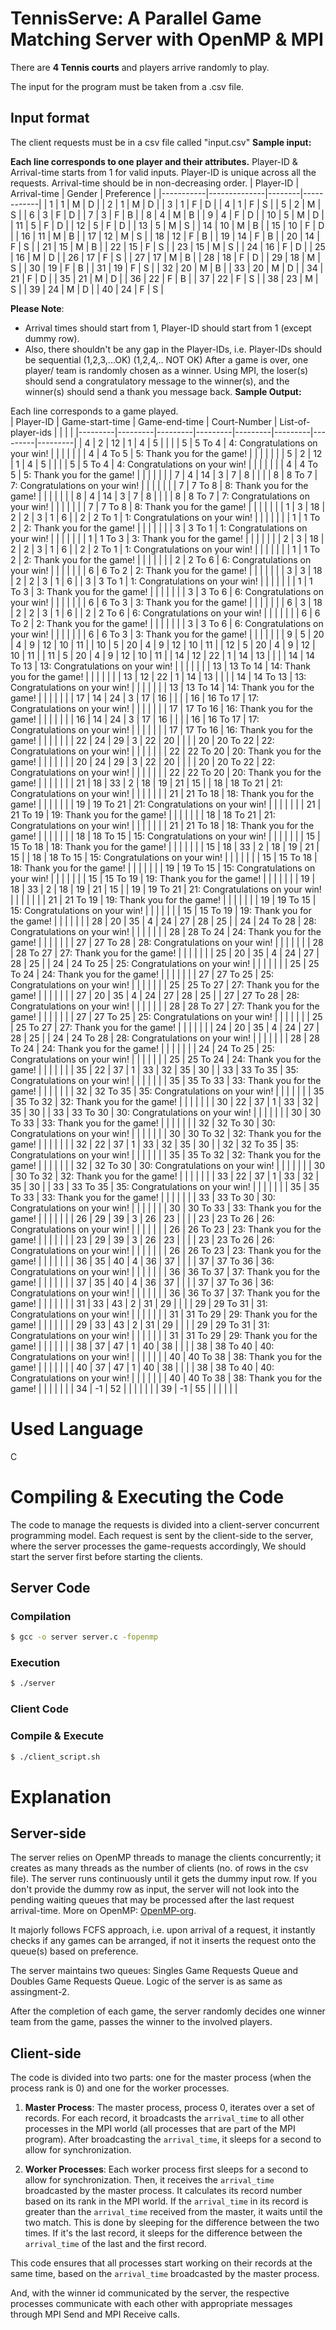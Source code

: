# 	TennisServe: A Parallel Game Matching Server with OpenMP & MPI

There are  **4 Tennis courts** and players arrive randomly to play.


The input for the program must be taken from a .csv file.   
## Input format
The client requests must be in a csv file called "input.csv"
**Sample input:**

**Each line corresponds to one player and their attributes.**
Player-ID & Arrival-time starts from 1 for valid inputs. Player-ID is unique across all the requests. Arrival-time should be in non-decreasing order. 
| Player-ID | Arrival-time | Gender | Preference |
|-----------|--------------|--------|------------|
| 1         | 1            | M      | D          |
| 2         | 1            | M      | D          |
| 3         | 1            | F      | D          |
| 4         | 1            | F      | S          |
| 5         | 2            | M      | S          |
| 6         | 3            | F      | D          |
| 7         | 3            | F      | B          |
| 8         | 4            | M      | B          |
| 9         | 4            | F      | D          |
| 10        | 5            | M      | D          |
| 11        | 5            | F      | D          |
| 12        | 5            | F      | D          |
| 13        | 5            | M      | S          |
| 14        | 10           | M      | B          |
| 15        | 10           | F      | D          |
| 16        | 11           | M      | B          |
| 17        | 12           | M      | S          |
| 18        | 12           | F      | B          |
| 19        | 14           | F      | B          |
| 20        | 14           | F      | S          |
| 21        | 15           | M      | B          |
| 22        | 15           | F      | S          |
| 23        | 15           | M      | S          |
| 24        | 16           | F      | D          |
| 25        | 16           | M      | D          |
| 26        | 17           | F      | S          |
| 27        | 17           | M      | B          |
| 28        | 18           | F      | D          |
| 29        | 18           | M      | S          |
| 30        | 19           | F      | B          |
| 31        | 19           | F      | S          |
| 32        | 20           | M      | B          |
| 33        | 20           | M      | D          |
| 34        | 21           | F      | D          |
| 35        | 21           | M      | D          |
| 36        | 22           | F      | B          |
| 37        | 22           | F      | S          |
| 38        | 23           | M      | S          |
| 39        | 24           | M      | D          |
| 40        | 24           | F      | S          |

  **Please Note**: 
   - Arrival times should start from 1, Player-ID should start from 1 (except dummy row).
   - Also, there shouldn't be any gap in the Player-IDs, i.e. Player-IDs should be sequential (1,2,3,...OK) (1,2,4,.. NOT OK)
After a game is over, one player/ team is randomly chosen as a winner.
Using MPI, the loser(s) should send a congratulatory message to the winner(s), and the winner(s) should send a thank you message back.
**Sample Output:**

Each line corresponds to a game played.  
| Player-ID | Game-start-time | Game-end-time | Court-Number | List-of-player-ids |         |           |           |
|---------|---------|---------|---------|---------|---------|---------|---------| 
| 4       | 2       | 12      | 1       | 4       | 5       |         |         | 
| 5       | 5 To 4  | 4: Congratulations on your win! |         |         |         |         |         | 
| 4       | 4 To 5  | 5: Thank you for the game!       |         |         |         |         |         | 
| 5       | 2       | 12      | 1       | 4       | 5       |         |         | 
| 5       | 5 To 4  | 4: Congratulations on your win! |         |         |         |         |         | 
| 4       | 4 To 5  | 5: Thank you for the game!       |         |         |         |         |         | 
| 7       | 4       | 14      | 3       | 7       | 8       |         |         | 
| 8       | 8 To 7  | 7: Congratulations on your win! |         |         |         |         |         | 
| 7       | 7 To 8  | 8: Thank you for the game!       |         |         |         |         |         | 
| 8       | 4       | 14      | 3       | 7       | 8       |         |         | 
| 8       | 8 To 7  | 7: Congratulations on your win! |         |         |         |         |         | 
| 7       | 7 To 8  | 8: Thank you for the game!       |         |         |         |         |         | 
| 1       | 3       | 18      | 2       | 2       | 3       | 1       | 6       | 
| 2       | 2 To 1  | 1: Congratulations on your win! |         |         |         |         |         | 
| 1       | 1 To 2  | 2: Thank you for the game!       |         |         |         |         |         | 
| 3       | 3 To 1  | 1: Congratulations on your win! |         |         |         |         |         | 
| 1       | 1 To 3  | 3: Thank you for the game!       |         |         |         |         |         | 
| 2       | 3       | 18      | 2       | 2       | 3       | 1       | 6       | 
| 2       | 2 To 1  | 1: Congratulations on your win! |         |         |         |         |         | 
| 1       | 1 To 2  | 2: Thank you for the game!       |         |         |         |         |         | 
| 2       | 2 To 6  | 6: Congratulations on your win! |         |         |         |         |         | 
| 6       | 6 To 2  | 2: Thank you for the game!       |         |         |         |         |         | 
| 3       | 3       | 18      | 2       | 2       | 3       | 1       | 6       | 
| 3       | 3 To 1  | 1: Congratulations on your win! |         |         |         |         |         | 
| 1       | 1 To 3  | 3: Thank you for the game!       |         |         |         |         |         | 
| 3       | 3 To 6  | 6: Congratulations on your win! |         |         |         |         |         | 
| 6       | 6 To 3  | 3: Thank you for the game!       |         |         |         |         |         | 
| 6       | 3       | 18      | 2       | 2       | 3       | 1       | 6       | 
| 2       | 2 To 6  | 6: Congratulations on your win! |         |         |         |         |         | 
| 6       | 6 To 2  | 2: Thank you for the game!       |         |         |         |         |         | 
| 3       | 3 To 6  | 6: Congratulations on your win! |         |         |         |         |         | 
| 6       | 6 To 3  | 3: Thank you for the game!       |         |         |         |         |         | 
| 9       | 5       | 20      | 4       | 9       | 12      | 10      | 11      | 
| 10      | 5       | 20      | 4       | 9       | 12      | 10      | 11      | 
| 12      | 5       | 20      | 4       | 9       | 12      | 10      | 11      | 
| 11      | 5       | 20      | 4       | 9       | 12      | 10      | 11      | 
| 14      | 12      | 22      | 1       | 14      | 13      |         |         | 
| 14      | 14 To 13 | 13: Congratulations on your win! |         |         |         |         |         | 
| 13      | 13 To 14 | 14: Thank you for the game!       |         |         |         |         |         | 
| 13      | 12      | 22      | 1       | 14      | 13      |         |         | 
| 14      | 14 To 13 | 13: Congratulations on your win! |         |         |         |         |         | 
| 13      | 13 To 14 | 14: Thank you for the game!       |         |         |         |         |         | 
| 17      | 14      | 24      | 3       | 17      | 16      |         |         | 
| 16      | 16 To 17 | 17: Congratulations on your win! |         |         |         |         |         | 
| 17      | 17 To 16 | 16: Thank you for the game!       |         |         |         |         |         | 
| 16      | 14      | 24      | 3       | 17      | 16      |         |         | 
| 16      | 16 To 17 | 17: Congratulations on your win! |         |         |         |         |         | 
| 17      | 17 To 16 | 16: Thank you for the game!       |         |         |         |         |         | 
| 22      | 24      | 29      | 3       | 22      | 20      |         |         | 
| 20      | 20 To 22 | 22: Congratulations on your win! |         |         |         |         |         | 
| 22      | 22 To 20 | 20: Thank you for the game!       |         |         |         |         |         | 
| 20      | 24      | 29      | 3       | 22      | 20      |         |         | 
| 20      | 20 To 22 | 22: Congratulations on your win! |         |         |         |         |         | 
| 22      | 22 To 20 | 20: Thank you for the game!       |         |         |         |         |         | 
| 21      | 18      | 33      | 2       | 18      | 19      | 21      | 15      | 
| 18      | 18 To 21 | 21: Congratulations on your win! |         |         |         |         |         | 
| 21      | 21 To 18 | 18: Thank you for the game!       |         |         |         |         |         | 
| 19      | 19 To 21 | 21: Congratulations on your win! |         |         |         |         |         | 
| 21      | 21 To 19 | 19: Thank you for the game!       |         |         |         |         |         | 
| 18      | 18 To 21 | 21: Congratulations on your win! |         |         |         |         |         | 
| 21      | 21 To 18 | 18: Thank you for the game!       |         |         |         |         |         | 
| 18      | 18 To 15 | 15: Congratulations on your win! |         |         |         |         |         | 
| 15      | 15 To 18 | 18: Thank you for the game!       |         |         |         |         |         | 
| 15      | 18      | 33      | 2       | 18      | 19      | 21      | 15      | 
| 18      | 18 To 15 | 15: Congratulations on your win! |         |         |         |         |         | 
| 15      | 15 To 18 | 18: Thank you for the game!       |         |         |         |         |         | 
| 19      | 19 To 15 | 15: Congratulations on your win! |         |         |         |         |         | 
| 15      | 15 To 19 | 19: Thank you for the game!       |         |         |         |         |         | 
| 19      | 18      | 33      | 2       | 18      | 19      | 21      | 15      | 
| 19      | 19 To 21 | 21: Congratulations on your win! |         |         |         |         |         | 
| 21      | 21 To 19 | 19: Thank you for the game!       |         |         |         |         |         | 
| 19      | 19 To 15 | 15: Congratulations on your win! |         |         |         |         |         | 
| 15      | 15 To 19 | 19: Thank you for the game!       |         |         |         |         |         | 
| 28      | 20      | 35      | 4       | 24      | 27      | 28      | 25      | 
| 24      | 24 To 28 | 28: Congratulations on your win! |         |         |         |         |         | 
| 28      | 28 To 24 | 24: Thank you for the game!       |         |         |         |         |         | 
| 27      | 27 To 28 | 28: Congratulations on your win! |         |         |         |         |         | 
| 28      | 28 To 27 | 27: Thank you for the game!       |         |         |         |         |         | 
| 25      | 20      | 35      | 4       | 24      | 27      | 28      | 25      | 
| 24      | 24 To 25 | 25: Congratulations on your win! |         |         |         |         |         | 
| 25      | 25 To 24 | 24: Thank you for the game!       |         |         |         |         |         | 
| 27      | 27 To 25 | 25: Congratulations on your win! |         |         |         |         |         | 
| 25      | 25 To 27 | 27: Thank you for the game!       |         |         |         |         |         | 
| 27      | 20      | 35      | 4       | 24      | 27      | 28      | 25      | 
| 27      | 27 To 28 | 28: Congratulations on your win! |         |         |         |         |         | 
| 28      | 28 To 27 | 27: Thank you for the game!       |         |         |         |         |         | 
| 27      | 27 To 25 | 25: Congratulations on your win! |         |         |         |         |         | 
| 25      | 25 To 27 | 27: Thank you for the game!       |         |         |         |         |         | 
| 24      | 20      | 35      | 4       | 24      | 27      | 28      | 25      | 
| 24      | 24 To 28 | 28: Congratulations on your win! |         |         |         |         |         | 
| 28      | 28 To 24 | 24: Thank you for the game!       |         |         |         |         |         | 
| 24      | 24 To 25 | 25: Congratulations on your win! |         |         |         |         |         | 
| 25      | 25 To 24 | 24: Thank you for the game!       |         |         |         |         |         | 
| 35      | 22      | 37      | 1       | 33      | 32      | 35      | 30      | 
| 33      | 33 To 35 | 35: Congratulations on your win! |         |         |         |         |         | 
| 35      | 35 To 33 | 33: Thank you for the game!       |         |         |         |         |         | 
| 32      | 32 To 35 | 35: Congratulations on your win! |         |         |         |         |         | 
| 35      | 35 To 32 | 32: Thank you for the game!       |         |         |         |         |         | 
| 30      | 22      | 37      | 1       | 33      | 32      | 35      | 30      | 
| 33      | 33 To 30 | 30: Congratulations on your win! |         |         |         |         |         | 
| 30      | 30 To 33 | 33: Thank you for the game!       |         |         |         |         |         | 
| 32      | 32 To 30 | 30: Congratulations on your win! |         |         |         |         |         | 
| 30      | 30 To 32 | 32: Thank you for the game!       |         |         |         |         |         | 
| 32      | 22      | 37      | 1       | 33      | 32      | 35      | 30      | 
| 32      | 32 To 35 | 35: Congratulations on your win! |         |         |         |         |         | 
| 35      | 35 To 32 | 32: Thank you for the game!       |         |         |         |         |         | 
| 32      | 32 To 30 | 30: Congratulations on your win! |         |         |         |         |         | 
| 30      | 30 To 32 | 32: Thank you for the game!       |         |         |         |         |         | 
| 33      | 22      | 37      | 1       | 33      | 32      | 35      | 30      | 
| 33      | 33 To 35 | 35: Congratulations on your win! |         |         |         |         |         | 
| 35      | 35 To 33 | 33: Thank you for the game!       |         |         |         |         |         | 
| 33      | 33 To 30 | 30: Congratulations on your win! |         |         |         |         |         | 
| 30      | 30 To 33 | 33: Thank you for the game!       |         |         |         |         |         | 
| 26      | 29      | 39      | 3       | 26      | 23      |         |         | 
| 23      | 23 To 26 | 26: Congratulations on your win! |         |         |         |         |         | 
| 26      | 26 To 23 | 23: Thank you for the game!       |         |         |         |         |         | 
| 23      | 29      | 39      | 3       | 26      | 23      |         |         | 
| 23      | 23 To 26 | 26: Congratulations on your win! |         |         |         |         |         | 
| 26      | 26 To 23 | 23: Thank you for the game!       |         |         |         |         |         | 
| 36      | 35      | 40      | 4       | 36      | 37      |         |         | 
| 37      | 37 To 36 | 36: Congratulations on your win! |         |         |         |         |         | 
| 36      | 36 To 37 | 37: Thank you for the game!       |         |         |         |         |         | 
| 37      | 35      | 40      | 4       | 36      | 37      |         |         | 
| 37      | 37 To 36 | 36: Congratulations on your win! |         |         |         |         |         | 
| 36      | 36 To 37 | 37: Thank you for the game!       |         |         |         |         |         | 
| 31      | 33      | 43      | 2       | 31      | 29      |         |         | 
| 29      | 29 To 31 | 31: Congratulations on your win! |         |         |         |         |         | 
| 31      | 31 To 29 | 29: Thank you for the game!       |         |         |         |         |         | 
| 29      | 33      | 43      | 2       | 31      | 29      |         |         | 
| 29      | 29 To 31 | 31: Congratulations on your win! |         |         |         |         |         | 
| 31      | 31 To 29 | 29: Thank you for the game!       |         |         |         |         |         | 
| 38      | 37      | 47      | 1       | 40      | 38      |         |         | 
| 38      | 38 To 40 | 40: Congratulations on your win! |         |         |         |         |         | 
| 40      | 40 To 38 | 38: Thank you for the game!       |         |         |         |         |         | 
| 40      | 37      | 47      | 1       | 40      | 38      |         |         | 
| 38      | 38 To 40 | 40: Congratulations on your win! |         |         |         |         |         | 
| 40      | 40 To 38 | 38: Thank you for the game!       |         |         |         |         |         | 
| 34      | -1      | 52      |         |         |         |         |         | 
| 39      | -1      | 55      |         |         |         |         |         | 




  
# Used Language

C
# Compiling & Executing the Code
The code to manage the requests is divided into a client-server concurrent programming model.
Each request is sent by the client-side to the server, where the server processes the game-requests accordingly,
We should start the server first before starting the clients.
## Server Code
### Compilation
```bash
$ gcc -o server server.c -fopenmp
```
### Execution 
```bash
$ ./server
```
### Client Code
### Compile & Execute
```bash
$ ./client_script.sh
```
# Explanation
## Server-side
The server relies on OpenMP threads to manage the clients concurrently; it creates as many threads as the number of clients (no. of rows in the csv file). The server runs continuously until it gets the dummy input row. If you don't provide the dummy row as input, the server will not look into the pending waiting queues that may be processed after the last request arrival-time. 
More on OpenMP: [OpenMP-org](https://openmp.org).

It majorly follows FCFS approach, i.e. upon arrival of a request, it instantly checks if any games can be arranged, if not it inserts the request onto the queue(s) based on preference.

The server maintains two queues: Singles Game Requests Queue and Doubles Game Requests Queue.
Logic of the server is as same as assingment-2.

After the completion of each game, the server randomly decides one winner team from the game, passes the winner to the involved players.

## Client-side
The code is divided into two parts: one for the master process (when the process rank is 0) and one for the worker processes.

1. **Master Process**: The master process, process 0, iterates over a set of records. For each record, it broadcasts the `arrival_time` to all other processes in the MPI world (all processes that are part of the MPI program). After broadcasting the `arrival_time`, it sleeps for a second to allow for synchronization.

2. **Worker Processes**: Each worker process first sleeps for a second to allow for synchronization. Then, it receives the `arrival_time` broadcasted by the master process. It calculates its record number based on its rank in the MPI world. If the `arrival_time` in its record is greater than the `arrival_time` received from the master, it waits until the two match. This is done by sleeping for the difference between the two times. If it's the last record, it sleeps for the difference between the `arrival_time` of the last and the first record.

This code ensures that all processes start working on their records at the same time, based on the `arrival_time` broadcasted by the master process.

And, with the winner id communicated by the server, the respective processes communicate with each other with appropriate messages through MPI Send and MPI Receive calls.


